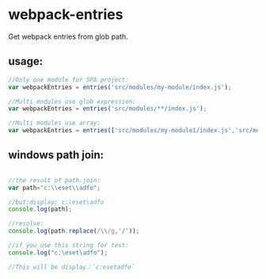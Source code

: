 # webpack-entries
Get webpack entries from glob path.


## usage:
```javascript
//Only one module for SPA project:
var webpackEntries = entries('src/modules/my-module/index.js');

//Multi modules use glob expression:
var webpackEntries = entries('src/modules/**/index.js');

//Multi modules use array:
var webpackEntries = entries(['src/modules/my-module1/index.js','src/modules/my-module2/index.js']);
```

## windows path join:
```javascript

//the result of path.join:
var path="c:\\eset\\adfo";

//but:display: c:\eset\adfo
console.log(path);

//resolve:
console.log(path.replace(/\\/g,'/'));

//if you use this string for test:
console.log("c:\eset\adfo");

//This will be display：`c:esetadfo`
```
